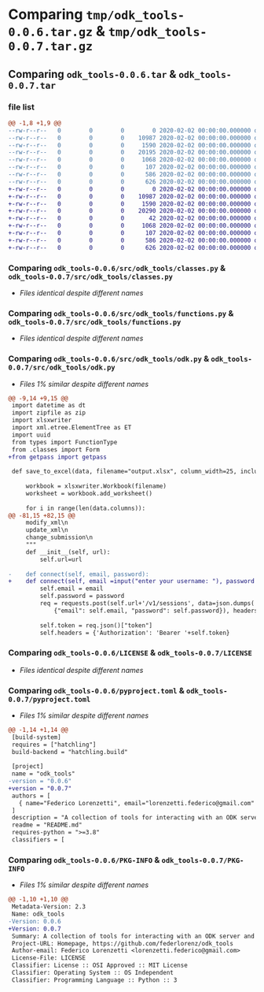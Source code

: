 # Comparing `tmp/odk_tools-0.0.6.tar.gz` & `tmp/odk_tools-0.0.7.tar.gz`

## Comparing `odk_tools-0.0.6.tar` & `odk_tools-0.0.7.tar`

### file list

```diff
@@ -1,8 +1,9 @@
--rw-r--r--   0        0        0        0 2020-02-02 00:00:00.000000 odk_tools-0.0.6/src/odk_tools/__init__.py
--rw-r--r--   0        0        0    10987 2020-02-02 00:00:00.000000 odk_tools-0.0.6/src/odk_tools/classes.py
--rw-r--r--   0        0        0     1590 2020-02-02 00:00:00.000000 odk_tools-0.0.6/src/odk_tools/functions.py
--rw-r--r--   0        0        0    20195 2020-02-02 00:00:00.000000 odk_tools-0.0.6/src/odk_tools/odk.py
--rw-r--r--   0        0        0     1068 2020-02-02 00:00:00.000000 odk_tools-0.0.6/LICENSE
--rw-r--r--   0        0        0      107 2020-02-02 00:00:00.000000 odk_tools-0.0.6/README.md
--rw-r--r--   0        0        0      586 2020-02-02 00:00:00.000000 odk_tools-0.0.6/pyproject.toml
--rw-r--r--   0        0        0      626 2020-02-02 00:00:00.000000 odk_tools-0.0.6/PKG-INFO
+-rw-r--r--   0        0        0        0 2020-02-02 00:00:00.000000 odk_tools-0.0.7/src/odk_tools/__init__.py
+-rw-r--r--   0        0        0    10987 2020-02-02 00:00:00.000000 odk_tools-0.0.7/src/odk_tools/classes.py
+-rw-r--r--   0        0        0     1590 2020-02-02 00:00:00.000000 odk_tools-0.0.7/src/odk_tools/functions.py
+-rw-r--r--   0        0        0    20290 2020-02-02 00:00:00.000000 odk_tools-0.0.7/src/odk_tools/odk.py
+-rw-r--r--   0        0        0       42 2020-02-02 00:00:00.000000 odk_tools-0.0.7/.gitignore
+-rw-r--r--   0        0        0     1068 2020-02-02 00:00:00.000000 odk_tools-0.0.7/LICENSE
+-rw-r--r--   0        0        0      107 2020-02-02 00:00:00.000000 odk_tools-0.0.7/README.md
+-rw-r--r--   0        0        0      586 2020-02-02 00:00:00.000000 odk_tools-0.0.7/pyproject.toml
+-rw-r--r--   0        0        0      626 2020-02-02 00:00:00.000000 odk_tools-0.0.7/PKG-INFO
```

### Comparing `odk_tools-0.0.6/src/odk_tools/classes.py` & `odk_tools-0.0.7/src/odk_tools/classes.py`

 * *Files identical despite different names*

### Comparing `odk_tools-0.0.6/src/odk_tools/functions.py` & `odk_tools-0.0.7/src/odk_tools/functions.py`

 * *Files identical despite different names*

### Comparing `odk_tools-0.0.6/src/odk_tools/odk.py` & `odk_tools-0.0.7/src/odk_tools/odk.py`

 * *Files 1% similar despite different names*

```diff
@@ -9,14 +9,15 @@
 import datetime as dt
 import zipfile as zip
 import xlsxwriter
 import xml.etree.ElementTree as ET
 import uuid
 from types import FunctionType
 from .classes import Form
+from getpass import getpass
 
 def save_to_excel(data, filename="output.xlsx", column_width=25, include_index=False, row_colours={0: "#D8E4BC", 1: "#C5D9F1"}, row_bold=[0], row_wrap=[1], autofilter=True, freeze_panes=True):
 
     workbook = xlsxwriter.Workbook(filename)
     worksheet = workbook.add_worksheet()
 
     for i in range(len(data.columns)):
@@ -81,15 +82,15 @@
     modify_xml\n
     update_xml\n
     change_submission\n
     """
     def __init__(self, url):
         self.url=url
 
-    def connect(self, email, password):
+    def connect(self, email =input("enter your username: "), password = getpass("enter your password: ")):
         self.email = email
         self.password = password
         req = requests.post(self.url+'/v1/sessions', data=json.dumps(
             {"email": self.email, "password": self.password}), headers={'Content-Type': 'application/json'})
         
         self.token = req.json()["token"]
         self.headers = {'Authorization': 'Bearer '+self.token}
```

### Comparing `odk_tools-0.0.6/LICENSE` & `odk_tools-0.0.7/LICENSE`

 * *Files identical despite different names*

### Comparing `odk_tools-0.0.6/pyproject.toml` & `odk_tools-0.0.7/pyproject.toml`

 * *Files 1% similar despite different names*

```diff
@@ -1,14 +1,14 @@
 [build-system]
 requires = ["hatchling"]
 build-backend = "hatchling.build"
 
 [project]
 name = "odk_tools"
-version = "0.0.6"
+version = "0.0.7"
 authors = [
   { name="Federico Lorenzetti", email="lorenzetti.federico@gmail.com" },
 ]
 description = "A collection of tools for interacting with an ODK server and uploading/downloading submissions"
 readme = "README.md"
 requires-python = ">=3.8"
 classifiers = [
```

### Comparing `odk_tools-0.0.6/PKG-INFO` & `odk_tools-0.0.7/PKG-INFO`

 * *Files 1% similar despite different names*

```diff
@@ -1,10 +1,10 @@
 Metadata-Version: 2.3
 Name: odk_tools
-Version: 0.0.6
+Version: 0.0.7
 Summary: A collection of tools for interacting with an ODK server and uploading/downloading submissions
 Project-URL: Homepage, https://github.com/federlorenz/odk_tools
 Author-email: Federico Lorenzetti <lorenzetti.federico@gmail.com>
 License-File: LICENSE
 Classifier: License :: OSI Approved :: MIT License
 Classifier: Operating System :: OS Independent
 Classifier: Programming Language :: Python :: 3
```

